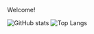 Welcome!

![GitHub stats](https://github-readme-stats.vercel.app/api?username=Hoyby&show_icons=true&theme=dark)
![Top Langs](https://github-readme-stats.vercel.app/api/top-langs/?username=Hoyby&show_icons=true&theme=dark&layout=compact)
